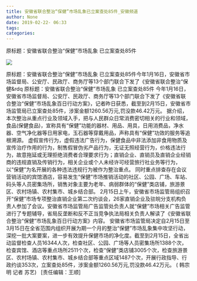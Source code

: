 ```yaml
---
title: 安徽省联合整治“保健”市场乱象已立案查处85件_安徽频道
author: None
date: 2019-02-22- 06:33
tags: 
categories: 
---
```

原标题：安徽省联合整治“保健”市场乱象 已立案查处85件
<!-- more -->
                
<img align="center" border="0" src="http://p2.ifengimg.com/a/2016/0810/204c433878d5cf9size1_w16_h16.png" />
                
            
原标题：安徽省联合整治“保健”市场乱象 已立案查处85件今年1月16日，安徽省市场监督局、公安厅、民政厅、商务厅等13个部门联合下发了《安徽省联合整治“保健&rdq
原标题：安徽省联合整治“保健”市场乱象 已立案查处85件
今年1月16日，安徽省市场监督局、公安厅、民政厅、商务厅等13个部门联合下发了《安徽省联合整治“保健”市场乱象百日行动方案》，记者昨日获悉，截至到2月15日，安徽省市场监管局已立案查处85件，涉案金额1260.56万元,罚没款46.42万元。
据介绍，本次整治从重点行业及领域入手，把与人民群众日常消费密切相关的行业和领域，食品(保健食品)，宣称具有“保健”功能的器材、用品、用具，日用消费品，净水器、空气净化器等日用家电，玉石器等穿戴用品，声称具有“保健”功效的服务等追根溯源。
虚假宣传行为，虚假违法广告行为，保健食品中非法添加非食用物质及宣传治疗作用的行为，制售假冒伪劣产品行为，无证无照经营行为，价格违法行为，故意拖延或无理拒绝消费者合理要求行为；直销企业、直销员及直销企业经销商的违规直销及传销行为，相关企业或个人未经许可经营旅行社业务等行为，以“保健”为名开展的各种违法违规行为被作为整治重点。
同时重点排查存在会议营销活动的宾馆酒店，容易发生“保健”市场推销活动的社区、公园、广场、车站、码头等人员密集场所，销售对象主要为老年、病弱群体的“保健”类店铺，旅游景区、农村场镇、农村集市、城乡结合部。
2月15日上午，安徽省市场监管局组织召开“保健”市场专项整治直销企业第二次约谈会，26家直销企业及驻皖分支机构负责人参加了会议。安徽省市场监管局广告监管处负责人就“保健”市场相关广告监管进行了专题辅导，省局反垄断和反不正当竞争执法局相关负责人解读了《安徽省联合整治“保健”市场乱象百日行动方案》内容。
安徽省市场监管局决定自2月15日至3月15日在全省范围内组织开展为期一个月的整治“保健”市场乱象集中攻坚行动，深挖一批大案要案，进一步有效提升保健市场的净化度。截至到2月15日，全省出动监督检查人员16344人次，检查社区、公园、广场等人员密集场所1388个次，检查宾馆、酒店等重点场所2511个次，检查“保健”类店铺3005个次，检查旅游景区、农村场镇、农村集市、城乡结合部等重点区域1487个次，开展行政指导、行政约谈353次，立案查处85件，涉案金额1260.56万元,罚没款46.42万元。 ( 韩宗明 记者 苏艺)
 
[责任编辑：王顺]
            
